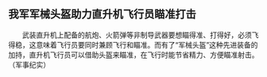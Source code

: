 ## 我军军械头盔助力直升机飞行员瞄准打击
　　武装直升机上配备的航炮、火箭弹等非制导武器要想瞄得准、打得好，必须飞得稳，这意味着飞行员要同时兼顾飞行和瞄准。而有了“军械头盔”这种先进装备的加持，直升机飞行员可以借助头盔来瞄准，在飞行时能节省精力、方便瞄准射击。（军事纪实）

